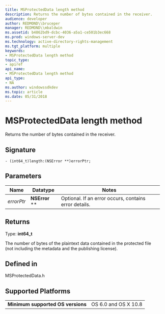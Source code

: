 ```yaml
---
title: MSProtectedData length method
description: Returns the number of bytes contained in the receiver.
audience: developer
author: REDMOND\\bruceper
manager: REDMOND\\mbaldwin
ms.assetid: b4862bd9-dcbc-4036-a5a1-ce501b3ec668
ms.prod: windows-server-dev
ms.technology: active-directory-rights-management
ms.tgt_platform: multiple
keywords:
- MSProtectedData length method
topic_type:
- apiref
api_name:
- MSProtectedData length method
api_type:
- NA
ms.author: windowssdkdev
ms.topic: article
ms.date: 05/31/2018
---
```


# MSProtectedData length method

Returns the number of bytes contained in the receiver.

## Signature

``` syntax
- (int64_t)length:(NSError **)errorPtr;
```

## Parameters



| Name                  | Datatype                    | Notes                                                            |
|-----------------------|-----------------------------|------------------------------------------------------------------|
| *errorPtr*<br/> | **NSError** \*\*<br/> | Optional. If an error occurs, contains error details.<br/> |



 

## Returns

Type: **int64\_t**

The number of bytes of the plaintext data contained in the protected file (not including the metadata and the publishing license).

## Defined in

MSProtectedData.h

## Supported Platforms



|                                              |                                 |
|----------------------------------------------|---------------------------------|
| **Minimum supported OS versions**<br/> | OS 6.0 and OS X 10.8<br/> |



 

 

 





